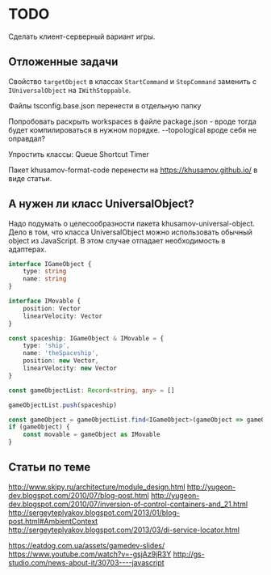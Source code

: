 TODO
====

Cделать клиент-серверный вариант игры.

Отложенные задачи
-----------------

Свойство `targetObject` в классах `StartCommand` и `StopCommand` заменить с `IUniversalObject` на `IWithStoppable`.

Файлы 
tsconfig.base.json
перенести в отдельную папку

Попробовать раскрыть workspaces в файле package.json - вроде тогда будет компилироваться в нужном порядке.
--topological вроде себя не оправдал?

Упростить классы:
Queue
Shortcut
Timer

Пакет khusamov-format-code перенести на https://khusamov.github.io/ в виде статьи.

А нужен ли класс UniversalObject?
---------------------------------

Надо подумать о целесообразности пакета khusamov-universal-object.
Дело в том, что класса UniversalObject можно использовать обычный object из JavaScript.
В этом случае отпадает необходимость в адаптерах.

```typescript
interface IGameObject {
	type: string
    name: string
}

interface IMovable {
	position: Vector
	linearVelocity: Vector
}

const spaceship: IGameObject & IMovable = {
	type: 'ship',
    name: 'theSpaceship',
	position: new Vector,
    linearVelocity: new Vector
}

const gameObjectList: Record<string, any> = []

gameObjectList.push(spaceship)

const gameObject = gameObjectList.find<IGameObject>(gameObject => gameObject.name === 'theSpaceship')
if (gameObject) {
	const movable = gameObject as IMovable
}
```

Статьи по теме
---------------

http://www.skipy.ru/architecture/module_design.html
http://yugeon-dev.blogspot.com/2010/07/blog-post.html
http://yugeon-dev.blogspot.com/2010/07/inversion-of-control-containers-and_21.html
http://sergeyteplyakov.blogspot.com/2013/01/blog-post.html#AmbientContext
http://sergeyteplyakov.blogspot.com/2013/03/di-service-locator.html

https://eatdog.com.ua/assets/gamedev-slides/
https://www.youtube.com/watch?v=-gsjAz9jR3Y
http://gs-studio.com/news-about-it/30703----javascript